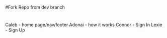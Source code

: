 #Fork Repo from dev branch
#

Caleb - home page/nav/footer
Adonai - how it works
Connor - Sign In
Lexie - Sign Up 
